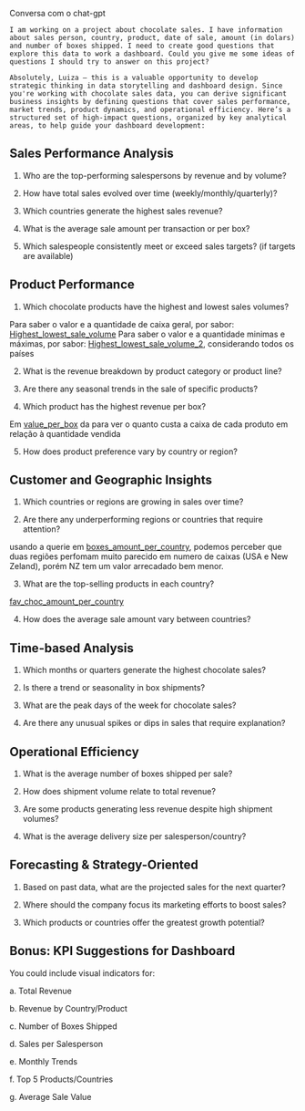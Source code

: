 Conversa com o chat-gpt

`I am working on a project about chocolate sales. I have information about sales person, country, product, date of sale, amount (in dolars) and number of boxes shipped. I need to create good questions that explore this data to work a dashboard. Could you give me some ideas of questions I should try to answer on this project?`

`Absolutely, Luiza — this is a valuable opportunity to develop strategic thinking in data storytelling and dashboard design. Since you're working with chocolate sales data, you can derive significant business insights by defining questions that cover sales performance, market trends, product dynamics, and operational efficiency. Here’s a structured set of high-impact questions, organized by key analytical areas, to help guide your dashboard development:`

## Sales Performance Analysis

1. Who are the top-performing salespersons by revenue and by volume?

2. How have total sales evolved over time (weekly/monthly/quarterly)?

3. Which countries generate the highest sales revenue?

4. What is the average sale amount per transaction or per box?

5. Which salespeople consistently meet or exceed sales targets? (if targets are available)

## Product Performance

1. Which chocolate products have the highest and lowest sales volumes? 

Para saber o valor e a quantidade de caixa geral, por sabor: [Highest_lowest_sale_volume](../queries/highest_lowest_sale_volume.sql)
Para saber o valor e a quantidade minimas e máximas, por sabor: [Highest_lowest_sale_volume_2](../queries/highest_lowest_sale_volume_2.sql), considerando todos os países

2. What is the revenue breakdown by product category or product line?

3. Are there any seasonal trends in the sale of specific products?

4. Which product has the highest revenue per box?

Em [value_per_box](../queries/value_per_box.sql) da para ver o quanto custa a caixa de cada produto em relação à quantidade vendida

5. How does product preference vary by country or region?

## Customer and Geographic Insights

1. Which countries or regions are growing in sales over time?

2. Are there any underperforming regions or countries that require attention?

usando a querie em [boxes_amount_per_country](../queries/boxes_amount_per_country.sql), podemos perceber que duas regiões perfomam muito parecido em numero de caixas (USA e New Zeland), porém NZ tem um valor arrecadado bem menor.


3. What are the top-selling products in each country?

[fav_choc_amount_per_country](../queries/fav_choc_amount_per_country.sql)

4. How does the average sale amount vary between countries?

## Time-based Analysis

1. Which months or quarters generate the highest chocolate sales?

2. Is there a trend or seasonality in box shipments?

3. What are the peak days of the week for chocolate sales?

4. Are there any unusual spikes or dips in sales that require explanation?

## Operational Efficiency

1. What is the average number of boxes shipped per sale?

2. How does shipment volume relate to total revenue?

3. Are some products generating less revenue despite high shipment volumes?

4. What is the average delivery size per salesperson/country?

## Forecasting & Strategy-Oriented

1. Based on past data, what are the projected sales for the next quarter?

2. Where should the company focus its marketing efforts to boost sales?

3. Which products or countries offer the greatest growth potential?

## Bonus: KPI Suggestions for Dashboard

You could include visual indicators for:

a. Total Revenue

b. Revenue by Country/Product

c. Number of Boxes Shipped

d. Sales per Salesperson

e. Monthly Trends

f. Top 5 Products/Countries

g. Average Sale Value
